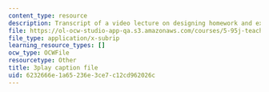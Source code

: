 ```yaml
---
content_type: resource
description: Transcript of a video lecture on designing homework and exam problems.
file: https://ol-ocw-studio-app-qa.s3.amazonaws.com/courses/5-95j-teaching-college-level-science-and-engineering-spring-2009/6232666e1a65236e3ce7c12cd962026c_8YQf4xOEhag.srt
file_type: application/x-subrip
learning_resource_types: []
ocw_type: OCWFile
resourcetype: Other
title: 3play caption file
uid: 6232666e-1a65-236e-3ce7-c12cd962026c
---
```

